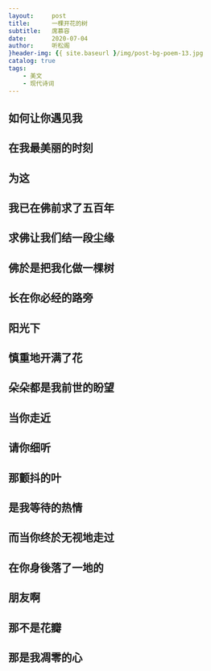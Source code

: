 ```yaml
---
layout:     post
title:      一棵开花的树
subtitle:   席慕容
date:       2020-07-04
author:     听松阁
}header-img: {{ site.baseurl }/img/post-bg-poem-13.jpg
catalog: true
tags:
    - 美文
    - 现代诗词
---
```


## 如何让你遇见我

## 在我最美丽的时刻

## 为这

## 我已在佛前求了五百年

## 求佛让我们结一段尘缘

## 佛於是把我化做一棵树

## 长在你必经的路旁

## 阳光下

## 慎重地开满了花

## 朵朵都是我前世的盼望

## 当你走近

## 请你细听

## 那颤抖的叶

## 是我等待的热情

## 而当你终於无视地走过

## 在你身後落了一地的

## 朋友啊

## 那不是花瓣

## 那是我凋零的心
